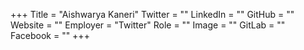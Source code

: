 +++
Title = "Aishwarya Kaneri"
Twitter = ""
LinkedIn = ""
GitHub = ""
Website = ""
Employer = "Twitter"
Role = ""
Image = ""
GitLab = ""
Facebook = ""
+++
